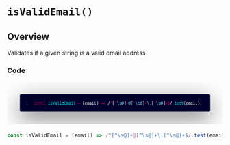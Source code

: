 # `isValidEmail()`

## Overview

Validates if a given string is a valid email address.

### Code

![A screenshot of the titular code snippet](../snapshots/isValidEmail.png)

```js
const isValidEmail = (email) => /^[^\s@]+@[^\s@]+\.[^\s@]+$/.test(email);
```
